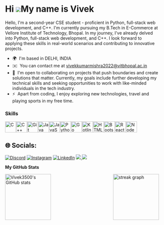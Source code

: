 Hi ![](https://user-images.githubusercontent.com/18350557/176309783-0785949b-9127-417c-8b55-ab5a4333674e.gif)My name is Vivek
=============================================================================================================================

Hello, I'm a second-year CSE student - proficient in Python, full-stack web development, and C++. I'm currently pursuing my B.Tech in E-Commerce at Vellore Institute of Technology, Bhopal. In my journey, I've already delved into Python, full-stack web development, and C++. I look forward to applying these skills in real-world scenarios and contributing to innovative projects.

* 🌍  I'm based in DELHI, INDIA
* ✉️  You can contact me at [vivekkumarmishra2022@vitbhopal.ac.in](mailto:vivekkumarmishra2022@vitbhopal.ac.in)
* 🤝  I'm open to collaborating on projects that push boundaries and create solutions that matter. Currently, my goals include further developing my technical skills and seeking opportunities to work with like-minded individuals in the tech industry.
* ⚡  Apart from coding, I enjoy exploring new technologies, travel and playing sports in my free time.

### Skills


<p align="left">
<a href="https://docs.microsoft.com/en-us/cpp/?view=msvc-170" target="_blank" rel="noreferrer"><img src="https://raw.githubusercontent.com/danielcranney/readme-generator/main/public/icons/skills/c-colored.svg" width="36" height="36" alt="C" /></a><a href="https://docs.microsoft.com/en-us/cpp/?view=msvc-170" target="_blank" rel="noreferrer"><img src="https://raw.githubusercontent.com/danielcranney/readme-generator/main/public/icons/skills/cplusplus-colored.svg" width="36" height="36" alt="C++" /></a><a href="https://git-scm.com/" target="_blank" rel="noreferrer"><img src="https://raw.githubusercontent.com/danielcranney/readme-generator/main/public/icons/skills/git-colored.svg" width="36" height="36" alt="Git" /></a><a href="https://www.oracle.com/java/" target="_blank" rel="noreferrer"><img src="https://raw.githubusercontent.com/danielcranney/readme-generator/main/public/icons/skills/java-colored.svg" width="36" height="36" alt="Java" /></a><a href="https://developer.mozilla.org/en-US/docs/Web/JavaScript" target="_blank" rel="noreferrer"><img src="https://raw.githubusercontent.com/danielcranney/readme-generator/main/public/icons/skills/javascript-colored.svg" width="36" height="36" alt="JavaScript" /></a><a href="https://www.python.org/" target="_blank" rel="noreferrer"><img src="https://raw.githubusercontent.com/danielcranney/readme-generator/main/public/icons/skills/python-colored.svg" width="36" height="36" alt="Python" /></a><a href="https://go.dev/doc/" target="_blank" rel="noreferrer"><img src="https://raw.githubusercontent.com/danielcranney/readme-generator/main/public/icons/skills/go-colored.svg" width="36" height="36" alt="Go" /></a><a href="https://kotlinlang.org/" target="_blank" rel="noreferrer"><img src="https://raw.githubusercontent.com/danielcranney/readme-generator/main/public/icons/skills/kotlin-colored.svg" width="36" height="36" alt="Kotlin" /></a><a href="https://developer.mozilla.org/en-US/docs/Glossary/HTML5" target="_blank" rel="noreferrer"><img src="https://raw.githubusercontent.com/danielcranney/readme-generator/main/public/icons/skills/html5-colored.svg" width="36" height="36" alt="HTML5" /></a><a href="https://getbootstrap.com/" target="_blank" rel="noreferrer"><img src="https://raw.githubusercontent.com/danielcranney/readme-generator/main/public/icons/skills/bootstrap-colored.svg" width="36" height="36" alt="Bootstrap" /></a><a href="https://reactjs.org/" target="_blank" rel="noreferrer"><img src="https://raw.githubusercontent.com/danielcranney/readme-generator/main/public/icons/skills/react-colored.svg" width="36" height="36" alt="React" /></a><a href="https://nodejs.org/en/" target="_blank" rel="noreferrer"><img src="https://raw.githubusercontent.com/danielcranney/readme-generator/main/public/icons/skills/nodejs-colored.svg" width="36" height="36" alt="NodeJS" /></a>
</p>


## 🌐 Socials:
[![Discord](https://img.shields.io/badge/Discord-7289DA?style=for-the-badge&logo=discord&logoColor=white)](https://discord.gg/____.v.i.v.e.k._._._._) [![Instagram](https://img.shields.io/badge/Instagram-E4405F?style=for-the-badge&logo=instagram&logoColor=white)](https://instagram.com/____.v.i.v.e.k._._._._) [![LinkedIn](https://img.shields.io/badge/LinkedIn-0077B5?style=for-the-badge&logo=linkedin&logoColor=white)](https://linkedin.com/in/vivek-kumar-mishra-22bey10099) 
<a href="https://wa.me/+918227007289?text=Hi i want to contact" target="_blank">
    <img src="https://img.shields.io/badge/WhatsApp-25D366?style=for-the-badge&logo=whatsapp&logoColor=white" />
  </a>
 <a href="mishravivek3500@gmail.com" target="_blank">
    <img src="https://img.shields.io/badge/Gmail-D14836?style=for-the-badge&logo=gmail&logoColor=white"  />
  </a>

<b>My GitHub Stats</b>

<a href="http://www.github.com/Vivek3500"><img align="left" src="https://github-readme-stats.vercel.app/api?username=Vivek3500&show_icons=true&hide=&count_private=true&title_color=ef4444&text_color=ef4444&icon_color=f97316&bg_color=1c1917&hide_border=true&show_icons=true" alt="Vivek3500's GitHub stats" height="150" alt="stats graph" /></a>

<a href="http://www.github.com/Vivek3500"> <img align="right" src="https://github-readme-streak-stats.herokuapp.com/?user=Vivek3500&stroke=ef4444&background=1c1917&ring=ef4444&fire=ef4444&currStreakNum=ef4444&currStreakLabel=ef4444&sideNums=ef4444&sideLabels=ef4444&dates=ef4444&hide_border=true"  height="150" alt="streak graph" /> </a>

